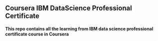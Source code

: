 ## Coursera IBM DataScience Professional Certificate
#### This repo contains all the learning from IBM data science professional certificate course in Coursera
